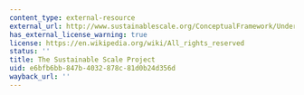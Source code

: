 ```yaml
---
content_type: external-resource
external_url: http://www.sustainablescale.org/ConceptualFramework/UnderstandingScale/MeasuringScale/TheIPATEquation.aspx
has_external_license_warning: true
license: https://en.wikipedia.org/wiki/All_rights_reserved
status: ''
title: The Sustainable Scale Project
uid: e6bfb6bb-847b-4032-878c-81d0b24d356d
wayback_url: ''
---
```


